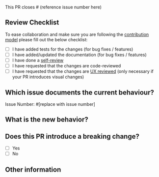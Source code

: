 This PR closes # (reference issue number here)

## Review Checklist

To ease collaboration and make sure you are following the [contribution model](CONTRIBUTING.md/#introduction-to-the-contribution-model) please fill out the below checklist:

- [ ] I have added tests for the changes (for bug fixes / features)
- [ ] I have added/updated the documentation (for bug fixes / features)
- [ ] I have done a [self-review](CONTRIBUTING.md/#self-review)
- [ ] I have requested that the changes are code-reviewed 
- [ ] I have requested that the changes are [UX reviewed](CONTRIBUTING.md/#ux-review) (only necessary if your PR introduces visual changes)

## Which issue documents the current behaviour?

<!-- Please link to a relevant issue that documents the current behaviour . -->

Issue Number: #[replace with issue number]

## What is the new behavior?

<!-- Please describe the new behaviour after your pull-request is comitted -->

## Does this PR introduce a breaking change?

- [ ] Yes
- [ ] No

<!-- If this PR contains a breaking change, please describe the impact and migration path for existing applications below. -->

## Other information
